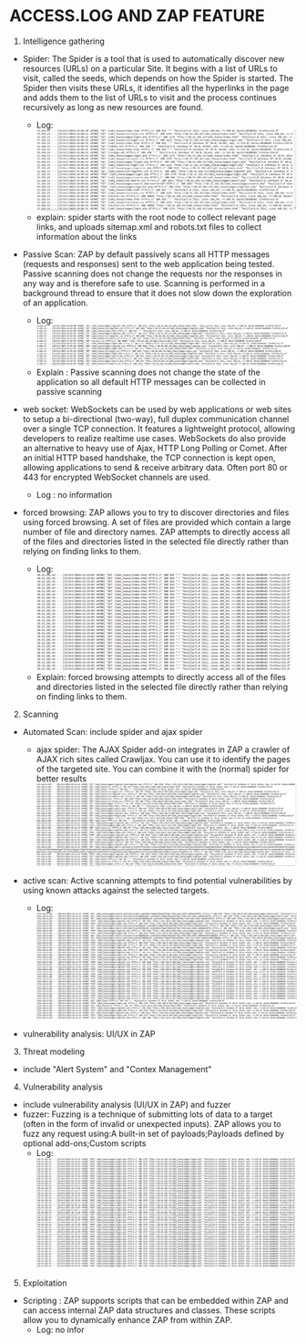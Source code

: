 # ACCESS.LOG AND ZAP FEATURE

1. Intelligence gathering 
- Spider: The Spider is a tool that is used to automatically discover new resources (URLs) on a particular Site. It begins with a list of URLs to visit, called the seeds, which depends on how the Spider is started. The Spider then visits these URLs, it identifies all the hyperlinks in the page and adds them to the list of URLs to visit and the process continues recursively as long as new resources are found.
    + Log: ![](image-9.png)
    + explain: spider starts with the root node to collect relevant page links, and uploads sitemap.xml and robots.txt files to collect information about the links

- Passive Scan: ZAP by default passively scans all HTTP messages (requests and responses) sent to the web application being tested. Passive scanning does not change the requests nor the responses in any way and is therefore safe to use. Scanning is performed in a background thread to ensure that it does not slow down the exploration of an application.

    + Log: ![alt text](image-10.png)
    + Explain : Passive scanning does not change the state of the application so all default HTTP messages can be collected in passive scanning

- web socket: WebSockets can be used by web applications or web sites to setup a bi-directional (two-way), full duplex communication channel over a single TCP connection. It features a lightweight protocol, allowing developers to realize realtime use cases. WebSockets do also provide an alternative to heavy use of Ajax, HTTP Long Polling or Comet.  After an initial HTTP based handshake, the TCP connection is kept open, allowing applications to send & receive arbitrary data. Often port 80 or 443 for encrypted WebSocket channels are used.
    + Log : no information

- forced browsing: ZAP allows you to try to discover directories and files using forced browsing. A set of files are provided which contain a large number of file and directory names. ZAP attempts to directly access all of the files and directories listed in the selected file directly rather than relying on finding links to them.
    + Log: ![alt text](image-15.png)
    + Explain: forced browsing attempts to directly access all of the files and directories listed in the selected file directly rather than relying on finding links to them. 

2. Scanning 

- Automated Scan: include spider and ajax spider
    + ajax spider: The AJAX Spider add-on integrates in ZAP a crawler of AJAX rich sites called Crawljax. You can use it to identify the pages of the targeted site. You can combine it with the (normal) spider for better results
    ![alt text](image-12.png)

- active scan: Active scanning attempts to find potential vulnerabilities by using known attacks against the selected targets.
    + Log: ![alt text](image-13.png)

- vulnerability analysis: UI/UX in ZAP

3. Threat modeling 
- include "Alert System" and "Contex Management" 

4. Vulnerability analysis
 - include vulnerability analysis (UI/UX in ZAP) and fuzzer
 - fuzzer: Fuzzing is a technique of submitting lots of data to a target (often in the form of invalid or unexpected inputs).
ZAP allows you to fuzz any request using:A built-in set of payloads;Payloads defined by optional add-ons;Custom scripts
    + Log: ![alt text](image-14.png)

5. Exploitation 
-  Scripting :  ZAP supports scripts that can be embedded within ZAP and can access internal ZAP data structures and classes. These scripts allow you to dynamically enhance ZAP from within ZAP.
    + Log: no infor